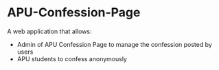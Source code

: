 # APU-Confession-Page
A web application that allows:
- Admin of APU Confession Page to manage the confession posted by users
- APU students to confess anonymously
